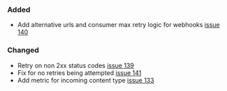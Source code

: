 ### Added
- Add alternative urls and consumer max retry logic for webhooks [issue 140](https://github.com/Comcast/caduceus/pull/140)

### Changed
- Retry on non 2xx status codes [issue 139](https://github.com/Comcast/caduceus/pull/139)
- Fix for no retries being attempted [issue 141](https://github.com/Comcast/caduceus/pull/141)
- Add metric for incoming content type [issue 133](https://github.com/Comcast/caduceus/pull/133)
